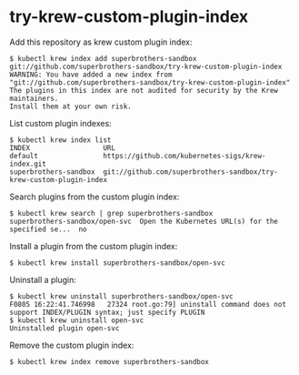 # try-krew-custom-plugin-index

Add this repository as krew custom plugin index:
```
$ kubectl krew index add superbrothers-sandbox git://github.com/superbrothers-sandbox/try-krew-custom-plugin-index
WARNING: You have added a new index from "git://github.com/superbrothers-sandbox/try-krew-custom-plugin-index"
The plugins in this index are not audited for security by the Krew maintainers.
Install them at your own risk.
```

List custom plugin indexes:
```
$ kubectl krew index list
INDEX                  URL
default                https://github.com/kubernetes-sigs/krew-index.git
superbrothers-sandbox  git://github.com/superbrothers-sandbox/try-krew-custom-plugin-index
```

Search plugins from the custom plugin index:
```
$ kubectl krew search | grep superbrothers-sandbox
superbrothers-sandbox/open-svc  Open the Kubernetes URL(s) for the specified se...  no
```

Install a plugin from the custom plugin index:

```
$ kubectl krew install superbrothers-sandbox/open-svc
```

Uninstall a plugin:

```
$ kubectl krew uninstall superbrothers-sandbox/open-svc
F0805 16:22:41.746998   27324 root.go:79] uninstall command does not support INDEX/PLUGIN syntax; just specify PLUGIN
$ kubectl krew uninstall open-svc
Uninstalled plugin open-svc
```

Remove the custom plugin index:
```
$ kubectl krew index remove superbrothers-sandbox
```
